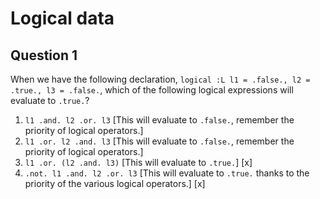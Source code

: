 # Logical data

## Question 1

When we have the following declaration, `logical :L l1 = .false., l2 = .true., l3 = .false.`, which of the following logical expressions will evaluate to `.true.`?
1. `l1 .and. l2 .or. l3` [This will evaluate to `.false.`, remember the priority of logical operators.]
1. `l1 .or. l2 .and. l3` [This will evaluate to `.false.`, remember the priority of logical operators.]
1. `l1 .or. (l2 .and. l3)` [This will evaluate to `.true.`] [x]
1. `.not. l1 .and. l2 .or. l3` [This will evaluate to `.true.` thanks to the priority of the various logical operators.] [x]
